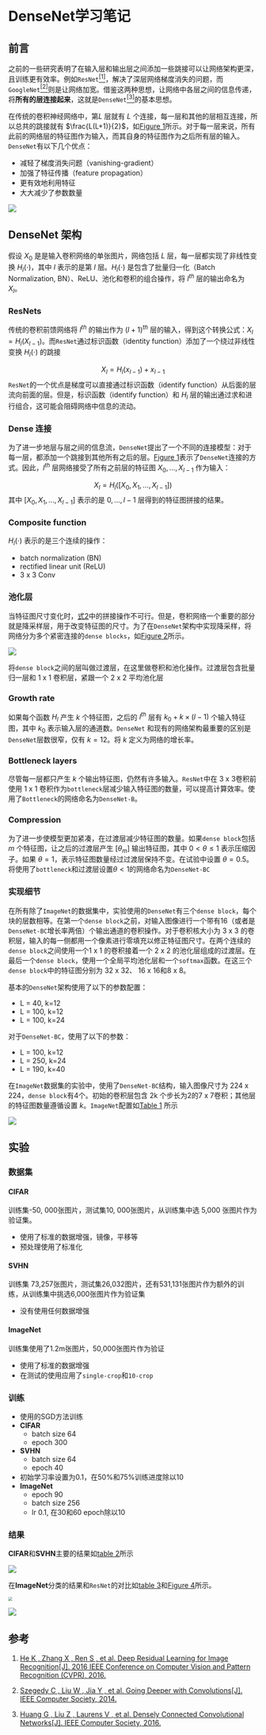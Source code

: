 # DenseNet学习笔记

## 前言

之前的一些研究表明了在输入层和输出层之间添加一些跳接可以让网络架构更深，且训练更有效率。例如`ResNet`[<sup>[1]</sup>](#ref-1)，解决了深层网络梯度消失的问题，而`GoogleNet`[<sup>[2]</sup>](#ref-2)则是让网络加宽。借鉴这两种思想，让网络中各层之间的信息传递，将**所有的层连接起来**，这就是`DenseNet`[<sup>[3]</sup>](#ref-3)的基本思想。

在传统的卷积神经网络中，第$L$ 层就有 $L$ 个连接，每一层和其他的层相互连接，所以总共的跳接就有 $\frac{L(L+1)}{2}$，如[Figure 1](fig-1)所示。对于每一层来说，所有此前的网络层的特征图作为输入，而其自身的特征图作为之后所有层的输入。`DenseNet`有以下几个优点：

* 减轻了梯度消失问题（vanishing-gradient）
* 加强了特征传播（feature propagation）
* 更有效地利用特征
* 大大减少了参数数量

<div id="fig-1"></div>

![](img/fig1.png)

## DenseNet 架构

假设 $X_0$ 是是输入卷积网络的单张图片，网络包括 $L$ 层，每一层都实现了非线性变换 $H_l(\cdot)$，其中 $l$ 表示的是第 $l$ 层。$H_l(\cdot)$ 是包含了批量归一化（Batch Normalization, BN）、ReLU、池化和卷积的组合操作，将 $l^{th}$ 层的输出命名为 $X_l$。

### ResNets

传统的卷积前馈网络将 $l^{th}$ 的输出作为 $(l+1)^{th}$ 层的输入，得到这个转换公式：$X_l = H_l(X_{l-1})$。而`ResNet`通过标识函数（identity function）添加了一个绕过非线性变换 $H_l(\cdot)$ 的跳接

<div id="eqa-1"></div>

$$
X_l = H_l(x_{l-1}) + x_{l-1}
$$
`ResNet`的一个优点是梯度可以直接通过标识函数（identify function）从后面的层流向前面的层。但是，标识函数（identify function）和 $H_l$ 层的输出通过求和进行组合，这可能会阻碍网络中信息的流动。

### Dense 连接

为了进一步地层与层之间的信息流，`DenseNet`提出了一个不同的连接模型：对于每一层，都添加一个跳接到其他所有之后的层。[Figure 1](#fig-1)表示了`DenseNet`连接的方式。因此，$l^{th}$ 层网络接受了所有之前层的特征图 $X_0, \dots, X_{l-1}$ 作为输入：

<div id="eqa-2"></div>

$$
X_l = H_l([X_0, X_1, \dots, X_{l-1}])
$$
其中 $[X_0, X_1, \dots, X_{l-1}]$ 表示的是 $0, ..., l-1$ 层得到的特征图拼接的结果。

### Composite function

$H_l(\cdot)$ 表示的是三个连续的操作：

* batch normalization (BN)
* rectified linear unit (ReLU)
* 3 x 3 Conv

### 池化层

当特征图尺寸变化时，[式2](#eqa-2)中的拼接操作不可行。但是，卷积网络一个重要的部分就是降采样层，用于改变特征图的尺寸。为了在`DenseNet`架构中实现降采样，将网络分为多个紧密连接的`dense blocks`，如[Figure 2](#fig-2)所示。

<div id="fig-2"></div>

![](img/fig2.png)

将`dense block`之间的层叫做过渡层，在这里做卷积和池化操作。过渡层包含批量归一层和 1 x 1 卷积层，紧跟一个 2 x 2 平均池化层

### Growth rate

如果每个函数 $H_l$ 产生 $k$ 个特征图，之后的 $l^{th}$ 层有 $k_0 + k \times (l-1)$ 个输入特征图，其中 $k_0$ 表示输入层的通道数。`DenseNet` 和现有的网络架构最重要的区别是`DenseNet`层数很窄，仅有 $k=12$。将 $k$ 定义为网络的增长率。

### Bottleneck layers

尽管每一层都只产生 $k$ 个输出特征图，仍然有许多输入。`ResNet`中在 3 x 3卷积前使用 1 x 1 卷积作为`bottleneck`层减少输入特征图的数量，可以提高计算效率。使用了`Bottleneck`的网络命名为`DenseNet-B`。

### Compression

为了进一步使模型更加紧凑，在过渡层减少特征图的数量。如果`dense block`包括 $m$ 个特征图，让之后的过渡层产生 $[\theta_m]$ 输出特征图，其中 $0 < \theta \leq 1$ 表示压缩因子。如果 $\theta = 1$，表示特征图数量经过过渡层保持不变。在试验中设置 $\theta=0.5$。将使用了`bottleneck`和过渡层设置$\theta<1$的网络命名为`DenseNet-BC`

### 实现细节

在所有除了`ImageNet`的数据集中，实验使用的`DenseNet`有三个`dense block`，每个块的层数相等。在第一个`dense block`之前，对输入图像进行一个带有16（或者是`DenseNet-BC`增长率两倍）个输出通道的卷积操作。对于卷积核大小为 3 x 3 的卷积层，输入的每一侧都用一个像素进行零填充以修正特征图尺寸。在两个连续的`dense block`之间使用一个1 x 1 的卷积接着一个 2 x 2 的池化层组成的过渡层。在最后一个`dense block`，使用一个全局平均池化层和一个`softmax`函数。在这三个`dense block`中的特征图分别为 32 x 32、 16  x 16和8 x 8。

基本的`DenseNet`架构使用了以下的参数配置：

* L = 40, k=12
* L = 100, k=12
* L = 100, k=24

对于`DenseNet-BC`，使用了以下的参数：

* L = 100, k=12
* L = 250, k=24
* L = 190, k=40

在`ImageNet`数据集的实验中，使用了`DenseNet-BC`结构，输入图像尺寸为 224 x 224，`dense block`有4个。初始的卷积层包含 2k 个步长为2的7 x 7卷积；其他层的特征图数量遵循设置 $k$。`ImageNet`配置如[Table 1](#tab-1) 所示

<div id="tab-1"></div>

![](img/tab1.png)

## 实验

### 数据集

#### CIFAR

训练集-50, 000张图片，测试集10, 000张图片，从训练集中选 5,000 张图片作为验证集。

* 使用了标准的数据增强，镜像，平移等
* 预处理使用了标准化

#### SVHN

训练集 73,257张图片，测试集26,032图片，还有531,131张图片作为额外的训练，从训练集中挑选6,000张图片作为验证集

* 没有使用任何数据增强

#### ImageNet

训练集使用了1.2m张图片，50,000张图片作为验证

* 使用了标准的数据增强
* 在测试的使用应用了`single-crop`和`10-crop`

### 训练

* 使用的SGD方法训练
* **CIFAR**
  * batch size 64
  * epoch 300
* **SVHN**
  * batch size 64
  * epoch 40
* 初始学习率设置为0.1，在50%和75%训练进度除以10
* **ImageNet**
  * epoch 90
  * batch size 256
  * lr 0.1, 在30和60 epoch除以10

### 结果

**CIFAR**和**SVHN**主要的结果如[table 2](#tab-2)所示

<div id="tab-2"></div>

![](img/tab2.png)

在**ImageNet**分类的结果和`ResNet`的对比如[table 3](#tab-3)和[Figure 4](#fig-4)所示。

<div id="tab-3"></div>

<img src="img/tab3.png" style="zoom:50%;" />

<div id="fig-4"></div>

![](img/fig4.png)

## 参考

<div id="ref-1"></div>

1. [He K ,  Zhang X ,  Ren S , et al. Deep Residual Learning for Image Recognition[J]. 2016 IEEE Conference on Computer Vision and Pattern Recognition (CVPR), 2016.](https://arxiv.org/pdf/1512.03385.pdf)

<div id="ref-2"></div>

2. [Szegedy C ,  Liu W ,  Jia Y , et al. Going Deeper with Convolutions[J]. IEEE Computer Society, 2014.](https://arxiv.org/pdf/1409.4842.pdf)

<div id="ref-3"></div>

3. [Huang G ,  Liu Z ,  Laurens V , et al. Densely Connected Convolutional Networks[J]. IEEE Computer Society, 2016.](https://arxiv.org/pdf/1608.06993.pdf)


